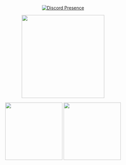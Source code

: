 <div align="center">

[![Discord Presence](https://lanyard.cnrad.dev/api/851274892954959873
                                      )](https://discord.com/users/851274892954959873)

<p align="center">
   <img src="https://64.media.tumblr.com/9ec7537198ca06a6defd9659c5017a2f/b17ff0c6bb7fc1b6-4f/s1280x1920/8f4b116e79552bb93e8457a2272d5b71371bd2e7.gifv", width="260"/>
  <br>
<div align="center">
  
  <img height="180em" src="https://github-readme-stats.vercel.app/api?username=vitorzw&show_icons=true&theme=dark&include_all_commits=true&count_private=true"/>
  <img height="180em" src="https://github-readme-stats.vercel.app/api/top-langs/?username=rafaballerini&layout=compact&langs_count=7&theme=dark"
</div>
 <div style="display: inline_block"><br>
